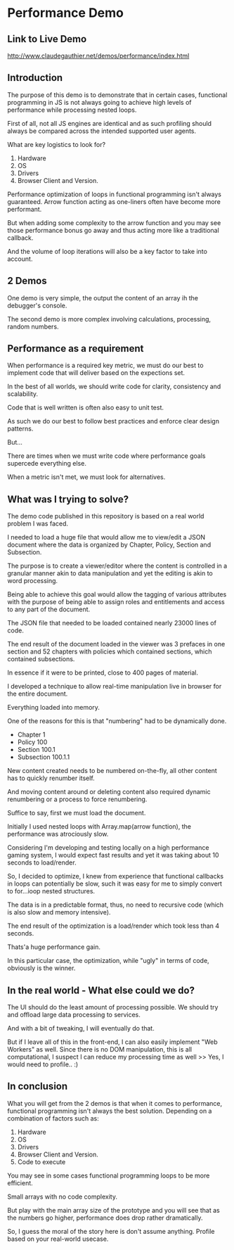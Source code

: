 # Performance Demo

## Link to Live Demo

http://www.claudegauthier.net/demos/performance/index.html


## Introduction

The purpose of this demo is to demonstrate that in certain cases, functional programming in JS is not always going to achieve high levels of performance while processing nested loops.

First of all, not all JS engines are identical and as such profiling should always be compared across the intended supported user agents.

What are key logistics to look for?

1) Hardware
2) OS
3) Drivers
4) Browser Client and Version.

Performance optimization of loops in functional programming isn't always guaranteed.  Arrow function acting as one-liners often have become more performant.

But when adding some complexity to the arrow function and you may see those performance bonus go away and thus acting more like a traditional callback.

And the volume of loop iterations will also be a key factor to take into account.

## 2 Demos

One demo is very simple, the output the content of an array ih the debugger's console.

The second demo is more complex involving calculations, processing, random numbers.


## Performance as a requirement

When performance is a required key metric, we must do our best to implement code that will deliver based on the expections set.

In the best of all worlds, we should write code for clarity, consistency and scalability.

Code that is well written is often also easy to unit test.

As such we do our best to follow best practices and enforce clear design patterns.

But...

There are times when we must write code where performance goals supercede everything else.

When a metric isn't met, we must look for alternatives.

## What was I trying to solve?

The demo code published in this repository is based on a real world problem I was faced.

I needed to load a huge file that would allow me to view/edit a JSON document where the data is organized by Chapter, Policy, Section and Subsection.

The purpose is to create a viewer/editor where the content is controlled in a granular manner akin to data manipulation and yet the editing is akin to word processing.

Being able to achieve this goal would allow the tagging of various attributes with the purpose of being able to assign roles and entitlements and access to any part of the document.

The JSON file that needed to be loaded contained nearly 23000 lines of code.

The end result of the document loaded in the viewer was 3 prefaces in one section and 52 chapters with policies which contained sections, which contained subsections.

In essence if it were to be printed, close to 400 pages of material.

I developed a technique to allow real-time manipulation live in browser for the entire document.

Everything loaded into memory.

One of the reasons for this is that "numbering" had to be dynamically done.

- Chapter 1
- Policy 100
- Section 100.1
- Subsection 100.1.1

New content created needs to be numbered on-the-fly, all other content has to quickly renumber itself.

And moving content around or deleting content also required dynamic renumbering or a process to force renumbering.

Suffice to say, first we must load the document.

Initially I used nested loops with Array.map(arrow function), the performance was atrociously slow.

Considering I'm developing and testing locally on a high performance gaming system, I would expect fast results and yet it was taking about 10 seconds to load/render.

So, I decided to optimize, I knew from experience that functional callbacks in loops can potentially be slow, such it was easy for me to simply convert to for...ioop nested structures.

The data is in a predictable format, thus, no need to recursive code (which is also slow and memory intensive).

The end result of the optimization is a load/render which took less than 4 seconds.

Thats'a huge performance gain.

In this particular case, the optimization, while "ugly" in terms of code, obviously is the winner.

## In the real world - What else could we do?

The UI should do the least amount of processing possible.  We should try and offload large data processing to services.

And with a bit of tweaking, I will eventually do that.

But if I leave all of this in the front-end, I can also easily implement "Web Workers" as well.  Since there is no DOM manipulation, this is all computational, I suspect I can reduce my processing time as well >> Yes, I would need to profile.. :)


## In conclusion

What you will get from the 2 demos is that when it comes to performance, functional programming isn't always the best solution.  Depending on a combination of factors such as:

1) Hardware
2) OS
3) Drivers
4) Browser Client and Version.
5) Code to execute

You may see in some cases functional programming loops to be more efficient.

Small arrays with no code complexity.

But play with the main array size of the prototype and you will see that as the numbers go higher, performance does drop rather dramatically.

So, I guess the moral of the story here is don't assume anything.  Profile based on your real-world usecase.  




